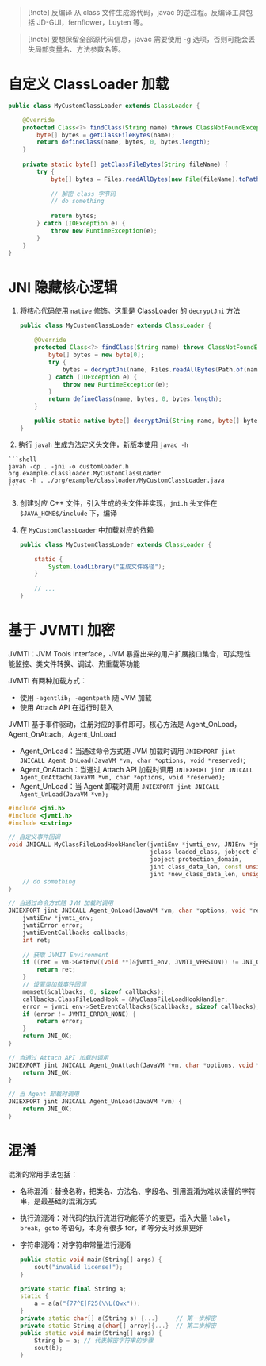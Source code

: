 > [!note] 反编译
> 从 class 文件生成源代码，javac 的逆过程。反编译工具包括 JD-GUI，fernflower，Luyten 等。

> [!note] 要想保留全部源代码信息，javac 需要使用 -g 选项，否则可能会丢失局部变量名、方法参数名等。
# 自定义 ClassLoader 加载

```java
public class MyCustomClassLoader extends ClassLoader {

    @Override
    protected Class<?> findClass(String name) throws ClassNotFoundException {
        byte[] bytes = getClassFileBytes(name);
        return defineClass(name, bytes, 0, bytes.length);
    }
  
    private static byte[] getClassFileBytes(String fileName) {
        try {
            byte[] bytes = Files.readAllBytes(new File(fileName).toPath());
      
            // 解密 class 字节码
            // do something
      
            return bytes;
        } catch (IOException e) {
            throw new RuntimeException(e);
        }
    }
}
```
# JNI 隐藏核心逻辑

1. 将核心代码使用 `native` 修饰。这里是 ClassLoader 的 `decryptJni` 方法

    ```java
    public class MyCustomClassLoader extends ClassLoader {

        @Override
        protected Class<?> findClass(String name) throws ClassNotFoundException {
            byte[] bytes = new byte[0];
            try {
                bytes = decryptJni(name, Files.readAllBytes(Path.of(name + ".class")));
            } catch (IOException e) {
                throw new RuntimeException(e);
            }
            return defineClass(name, bytes, 0, bytes.length);
        }

        public static native byte[] decryptJni(String name, byte[] bytes);
    }
    ```
‍
2. 执行 `javah` 生成方法定义头文件，新版本使用 `javac -h`

    ```shell
    javah -cp . -jni -o customloader.h org.example.classloader.MyCustomClassLoader
    javac -h . ./org/example/classloader/MyCustomClassLoader.java
    ```

3. 创建对应 C++ 文件，引入生成的头文件并实现，`jni.h` 头文件在 `$JAVA_HOME$/include` 下，编译
   
4. 在 `MyCustomClassLoader` 中加载对应的依赖

    ```java
    public class MyCustomClassLoader extends ClassLoader {

        static {
            System.loadLibrary("生成文件路径");
        }
      
        // ...
    }
    ```
# 基于 JVMTI 加密

JVMTI：JVM Tools Interface，JVM 暴露出来的用户扩展接口集合，可实现性能监控、类文件转换、调试、热重载等功能

JVMTI 有两种加载方式：
* 使用 `-agentlib`，`-agentpath` 随 JVM 加载
* 使用 Attach API 在运行时载入

JVMTI 基于事件驱动，注册对应的事件即可。核心方法是 Agent_OnLoad，Agent_OnAttach，Agent_UnLoad
- Agent_OnLoad：当通过命令方式随 JVM 加载时调用 `JNIEXPORT jint JNICALL Agent_OnLoad(JavaVM *vm, char *options, void *reserved)`;
- Agent_OnAttach：当通过 Attach API 加载时调用 `JNIEXPORT jint JNICALL Agent_OnAttach(JavaVM *vm, char *options, void *reserved);`
- Agent_UnLoad：当 Agent 卸载时调用 `JNIEXPORT jint JNICALL Agent_UnLoad(JavaVM *vm);`

```cpp
#include <jni.h>
#include <jvmti.h>
#include <cstring>

// 自定义事件回调
void JNICALL MyClassFileLoadHookHandler(jvmtiEnv *jvmti_env, JNIEnv *jni_env,
                                        jclass loaded_class, jobject classloader, const char *name,
                                        jobject protection_domain, 
                                        jint class_data_len, const unsigned char *class_data,
                                        jint *new_class_data_len, unsigned char **new_class_data) {
    // do something
}

// 当通过命令方式随 JVM 加载时调用
JNIEXPORT jint JNICALL Agent_OnLoad(JavaVM *vm, char *options, void *reserved) {
    jvmtiEnv *jvmti_env;
    jvmtiError error;
    jvmtiEventCallbacks callbacks;
    int ret;
  
    // 获取 JVMIT Environment
    if ((ret = vm->GetEnv((void **)&jvmti_env, JVMTI_VERSION)) != JNI_OK) {
        return ret;
    }
    // 设置类加载事件回调
    memset(&callbacks, 0, sizeof callbacks);
    callbacks.ClassFileLoadHook = &MyClassFileLoadHookHandler;
    error = jvmti_env->SetEventCallbacks(&callbacks, sizeof callbacks);
    if (error != JVMTI_ERROR_NONE) {
        return error;
    }
    return JNI_OK;
}

// 当通过 Attach API 加载时调用
JNIEXPORT jint JNICALL Agent_OnAttach(JavaVM *vm, char *options, void *reserved) {
    return JNI_OK;
}

// 当 Agent 卸载时调用
JNIEXPORT jint JNICALL Agent_UnLoad(JavaVM *vm) {
    return JNI_OK;
}
```
# 混淆

混淆的常用手法包括：
* 名称混淆：替换名称，把类名、方法名、字段名、引用混淆为难以读懂的字符串，是最基础的混淆方式
* 执行流混淆：对代码的执行流进行功能等价的变更，插入大量 `label`，`break`，`goto` 等语句，本身有很多 for，if 等分支时效果更好
* 字符串混淆：对字符串常量进行混淆

  ```cpp
  public static void main(String[] args) {
      sout("invalid license!");
  }
  ```

  ```cpp
  private static final String a;
  static {
      a = a(a("{77^E|F25(\\L(Qwx"));
  }
  private static char[] a(String s) {...}     // 第一步解密
  private static String a(char[] array){...}  // 第二步解密
  public static void main(String[] args) {
      String b = a; // 代表解密字符串的步骤
      sout(b);
  }
  ```
